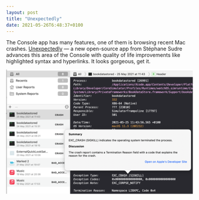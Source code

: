 ```yaml
---
layout: post
title: "Unexpectedly"
date: 2021-05-26T6:48:37+0100
---
```


The Console app has many features, one of them is browsing recent Mac crashes. [Unexpectedly](http://s.sudre.free.fr/Software/Unexpectedly/about.html) — a new open-source app from Stéphane Sudre advances this area of the Console with  quality of life improvements like highlighted syntax and hyperlinks. It looks gorgeous, get it.

<img src="../images/unexpectedly.png" alt="Screenshot with the Unexpectedly 1.0 which shows syntax highlighted log with a hyperlink which offers documentation" title="Unexpectedly 1.0">

